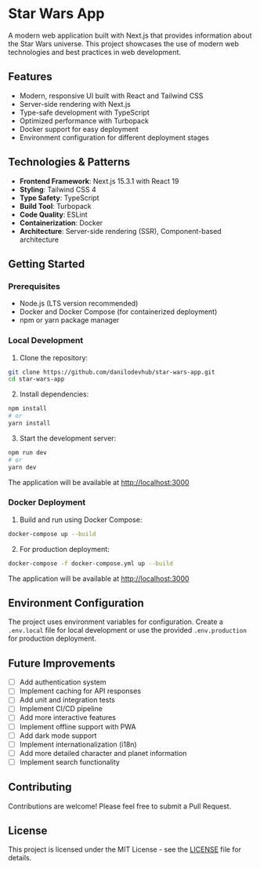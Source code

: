 # Star Wars App

A modern web application built with Next.js that provides information about the Star Wars universe. This project showcases the use of modern web technologies and best practices in web development.

## Features

- Modern, responsive UI built with React and Tailwind CSS
- Server-side rendering with Next.js
- Type-safe development with TypeScript
- Optimized performance with Turbopack
- Docker support for easy deployment
- Environment configuration for different deployment stages

## Technologies & Patterns

- **Frontend Framework**: Next.js 15.3.1 with React 19
- **Styling**: Tailwind CSS 4
- **Type Safety**: TypeScript
- **Build Tool**: Turbopack
- **Code Quality**: ESLint
- **Containerization**: Docker
- **Architecture**: Server-side rendering (SSR), Component-based architecture

## Getting Started

### Prerequisites

- Node.js (LTS version recommended)
- Docker and Docker Compose (for containerized deployment)
- npm or yarn package manager

### Local Development

1. Clone the repository:
```bash
git clone https://github.com/danilodevhub/star-wars-app.git
cd star-wars-app
```

2. Install dependencies:
```bash
npm install
# or
yarn install
```

3. Start the development server:
```bash
npm run dev
# or
yarn dev
```

The application will be available at [http://localhost:3000](http://localhost:3000)

### Docker Deployment

1. Build and run using Docker Compose:
```bash
docker-compose up --build
```

2. For production deployment:
```bash
docker-compose -f docker-compose.yml up --build
```

The application will be available at [http://localhost:3000](http://localhost:3000)

## Environment Configuration

The project uses environment variables for configuration. Create a `.env.local` file for local development or use the provided `.env.production` for production deployment.

## Future Improvements

- [ ] Add authentication system
- [ ] Implement caching for API responses
- [ ] Add unit and integration tests
- [ ] Implement CI/CD pipeline
- [ ] Add more interactive features
- [ ] Implement offline support with PWA
- [ ] Add dark mode support
- [ ] Implement internationalization (i18n)
- [ ] Add more detailed character and planet information
- [ ] Implement search functionality

## Contributing

Contributions are welcome! Please feel free to submit a Pull Request.

## License

This project is licensed under the MIT License - see the [LICENSE](LICENSE) file for details.
